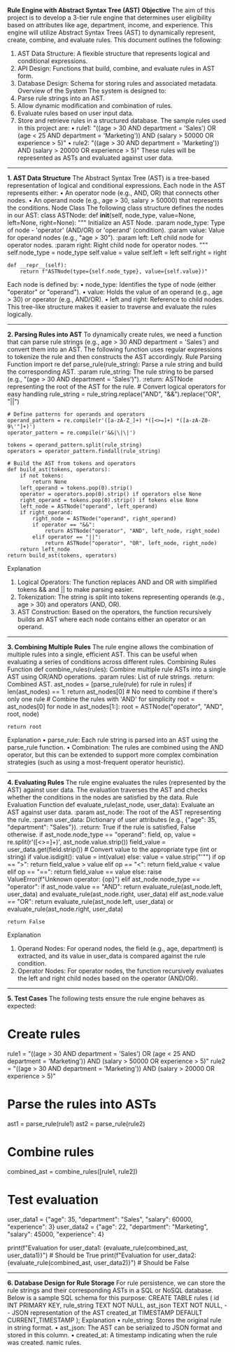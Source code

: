 **Rule Engine with Abstract Syntax Tree (AST)**
**Objective**
The aim of this project is to develop a 3-tier rule engine that determines user eligibility based on attributes like age, department, income, and experience. This engine will utilize Abstract Syntax Trees (AST) to dynamically represent, create, combine, and evaluate rules.
This document outlines the following:
1.	AST Data Structure: A flexible structure that represents logical and conditional expressions.
2.	API Design: Functions that build, combine, and evaluate rules in AST form.
3.	Database Design: Schema for storing rules and associated metadata.
Overview of the System
The system is designed to:
1.	Parse rule strings into an AST.
2.	Allow dynamic modification and combination of rules.
3.	Evaluate rules based on user input data.
4.	Store and retrieve rules in a structured database.
The sample rules used in this project are:
•	rule1: "((age > 30 AND department = 'Sales') OR (age < 25 AND department = 'Marketing')) AND (salary > 50000 OR experience > 5)"
•	rule2: "((age > 30 AND department = 'Marketing')) AND (salary > 20000 OR experience > 5)"
These rules will be represented as ASTs and evaluated against user data.
________________________________________
**1. AST Data Structure**
The Abstract Syntax Tree (AST) is a tree-based representation of logical and conditional expressions. Each node in the AST represents either:
•	An operator node (e.g., AND, OR) that connects other nodes.
•	An operand node (e.g., age > 30, salary > 50000) that represents the conditions.
Node Class
The following class structure defines the nodes in our AST:
class ASTNode:
    def __init__(self, node_type, value=None, left=None, right=None):
        """
        Initialize an AST Node.
        :param node_type: Type of node - 'operator' (AND/OR) or 'operand' (condition).
        :param value: Value for operand nodes (e.g., "age > 30").
        :param left: Left child node for operator nodes.
        :param right: Right child node for operator nodes.
        """
        self.node_type = node_type
        self.value = value
        self.left = left
        self.right = right

    def __repr__(self):
        return f"ASTNode(type={self.node_type}, value={self.value})"
Each node is defined by:
•	node_type: Identifies the type of node (either "operator" or "operand").
•	value: Holds the value of an operand (e.g., age > 30) or operator (e.g., AND/OR).
•	left and right: Reference to child nodes.
This tree-like structure makes it easier to traverse and evaluate the rules logically.
________________________________________
**2. Parsing Rules into AST**
To dynamically create rules, we need a function that can parse rule strings (e.g., age > 30 AND department = 'Sales') and convert them into an AST. The following function uses regular expressions to tokenize the rule and then constructs the AST accordingly.
Rule Parsing Function
import re
def parse_rule(rule_string):
    Parse a rule string and build the corresponding AST.
    :param rule_string: The rule string to be parsed (e.g., "(age > 30 AND department = 'Sales')").
    :return: ASTNode representing the root of the AST for the rule.
    # Convert logical operators for easy handling
    rule_string = rule_string.replace("AND", "&&").replace("OR", "||")

    # Define patterns for operands and operators
    operand_pattern = re.compile(r'([a-zA-Z_]+) *([<>=]+) *([a-zA-Z0-9\'"]+)')
    operator_pattern = re.compile(r'&&|\|\|')

    tokens = operand_pattern.split(rule_string)
    operators = operator_pattern.findall(rule_string)

    # Build the AST from tokens and operators
    def build_ast(tokens, operators):
        if not tokens:
            return None
        left_operand = tokens.pop(0).strip()
        operator = operators.pop(0).strip() if operators else None
        right_operand = tokens.pop(0).strip() if tokens else None
        left_node = ASTNode("operand", left_operand)
        if right_operand:
            right_node = ASTNode("operand", right_operand)
            if operator == "&&":
                return ASTNode("operator", "AND", left_node, right_node)
            elif operator == "||":
                return ASTNode("operator", "OR", left_node, right_node)
        return left_node
    return build_ast(tokens, operators)
Explanation
1.	Logical Operators: The function replaces AND and OR with simplified tokens && and || to make parsing easier.
2.	Tokenization: The string is split into tokens representing operands (e.g., age > 30) and operators (AND, OR).
3.	AST Construction: Based on the operators, the function recursively builds an AST where each node contains either an operator or an operand.
________________________________________
**3. Combining Multiple Rules**
The rule engine allows the combination of multiple rules into a single, efficient AST. This can be useful when evaluating a series of conditions across different rules.
Combining Rules Function
def combine_rules(rules):
    Combine multiple rule ASTs into a single AST using OR/AND operations.
    :param rules: List of rule strings.
    :return: Combined AST.
    ast_nodes = [parse_rule(rule) for rule in rules]
    if len(ast_nodes) == 1:
        return ast_nodes[0]  # No need to combine if there's only one rule
    # Combine the rules with 'AND' for simplicity
    root = ast_nodes[0]
    for node in ast_nodes[1:]:
        root = ASTNode("operator", "AND", root, node)

    return root
Explanation
•	parse_rule: Each rule string is parsed into an AST using the parse_rule function.
•	Combination: The rules are combined using the AND operator, but this can be extended to support more complex combination strategies (such as using a most-frequent operator heuristic).
________________________________________
**4. Evaluating Rules**
The rule engine evaluates the rules (represented by the AST) against user data. The evaluation traverses the AST and checks whether the conditions in the nodes are satisfied by the data.
Rule Evaluation Function
def evaluate_rule(ast_node, user_data):
    Evaluate an AST against user data.
    :param ast_node: The root of the AST representing the rule.
    :param user_data: Dictionary of user attributes (e.g., {"age": 35, "department": "Sales"}).
    :return: True if the rule is satisfied, False otherwise.
    if ast_node.node_type == "operand":
        field, op, value = re.split(r'([<>=]+)', ast_node.value.strip())
        field_value = user_data.get(field.strip())
        # Convert value to the appropriate type (int or string)
        if value.isdigit():
            value = int(value)
        else:
            value = value.strip("'\"")
        if op == ">":
            return field_value > value
        elif op == "<":
            return field_value < value
        elif op == "==":
            return field_value == value
        else:
            raise ValueError(f"Unknown operator: {op}")
    elif ast_node.node_type == "operator":
        if ast_node.value == "AND":
            return evaluate_rule(ast_node.left, user_data) and evaluate_rule(ast_node.right, user_data)
        elif ast_node.value == "OR":
            return evaluate_rule(ast_node.left, user_data) or evaluate_rule(ast_node.right, user_data)

    return False
Explanation
1.	Operand Nodes: For operand nodes, the field (e.g., age, department) is extracted, and its value in user_data is compared against the rule condition.
2.	Operator Nodes: For operator nodes, the function recursively evaluates the left and right child nodes based on the operator (AND/OR).
________________________________________
**5. Test Cases**
The following tests ensure the rule engine behaves as expected:
# Create rules
rule1 = "((age > 30 AND department = 'Sales') OR (age < 25 AND department = 'Marketing')) AND (salary > 50000 OR experience > 5)"
rule2 = "((age > 30 AND department = 'Marketing')) AND (salary > 20000 OR experience > 5)"
# Parse the rules into ASTs
ast1 = parse_rule(rule1)
ast2 = parse_rule(rule2)
# Combine rules
combined_ast = combine_rules([rule1, rule2])
# Test evaluation
user_data1 = {"age": 35, "department": "Sales", "salary": 60000, "experience": 3}
user_data2 = {"age": 22, "department": "Marketing", "salary": 45000, "experience": 4}

print(f"Evaluation for user_data1: {evaluate_rule(combined_ast, user_data1)}")  # Should be True
print(f"Evaluation for user_data2: {evaluate_rule(combined_ast, user_data2)}")  # Should be False
________________________________________
**6. Database Design for Rule Storage**
For rule persistence, we can store the rule strings and their corresponding ASTs in a SQL or NoSQL database. Below is a sample SQL schema for this purpose:
CREATE TABLE rules (
    id INT PRIMARY KEY,
    rule_string TEXT NOT NULL,
    ast_json TEXT NOT NULL,  -- JSON representation of the AST
    created_at TIMESTAMP DEFAULT CURRENT_TIMESTAMP
);
Explanation
•	rule_string: Stores the original rule in string format.
•	ast_json: The AST can be serialized to JSON format and stored in this column.
•	created_at: A timestamp indicating when the rule was created.
namic rules.
